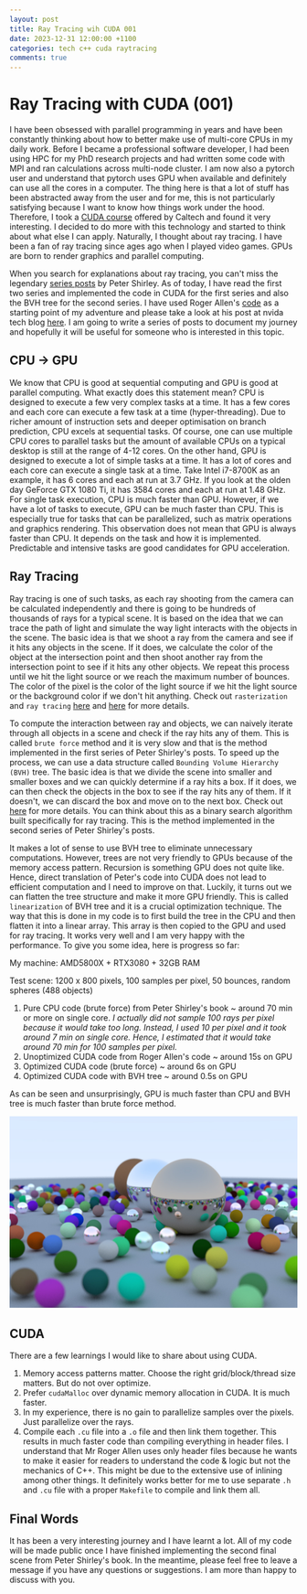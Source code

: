 ```yaml
---
layout: post
title: Ray Tracing wih CUDA 001
date: 2023-12-31 12:00:00 +1100
categories: tech c++ cuda raytracing
comments: true
---
```


# Ray Tracing with CUDA (001)

I have been obsessed with parallel programming in years and have been constantly thinking about how to better make use of multi-core CPUs in my daily work. Before I became a professional software developer, I had been using HPC for my PhD research projects and had written some code with MPI and ran calculations across multi-node cluster. I am now also a pytorch user and understand that pytorch uses GPU when available and definitely can use all the cores in a computer. The thing here is that a lot of stuff has been abstracted away from the user and for me, this is not particularly satisfying because I want to know how things work under the hood. Therefore, I took a [CUDA course](http://courses.cms.caltech.edu/cs179/) offered by Caltech and found it very interesting. I decided to do more with this technology and started to think about what else I can apply. Naturally, I thought about ray tracing. I have been a fan of ray tracing since ages ago when I played video games. GPUs are born to render graphics and parallel computing.

When you search for explanations about ray tracing, you can't miss the legendary [series posts](https://raytracing.github.io/) by Peter Shirley. As of today, I have read the first two series and implemented the code in CUDA for the first series and also the BVH tree for the second series. I have used Roger Allen's [code](https://github.com/rogerallen/raytracinginoneweekendincuda) as a starting point of my adventure and please take a look at his post at nvida tech blog [here](https://developer.nvidia.com/blog/accelerated-ray-tracing-cuda/). I am going to write a series of posts to document my journey and hopefully it will be useful for someone who is interested in this topic.

## CPU -> GPU

We know that CPU is good at sequential computing and GPU is good at parallel computing. What exactly does this statement mean? CPU is designed to execute a few very complex tasks at a time. It has a few cores and each core can execute a few task at a time (hyper-threading). Due to richer amount of instruction sets and deeper optimisation on branch prediction, CPU excels at sequential tasks. Of course, one can use multiple CPU cores to parallel tasks but the amount of available CPUs on a typical desktop is still at the range of 4-12 cores. On the other hand, GPU is designed to execute a lot of simple tasks at a time. It has a lot of cores and each core can execute a single task at a time. Take Intel i7-8700K as an example, it has 6 cores and each at run at 3.7 GHz. If you look at the olden day GeForce GTX 1080 Ti, it has 3584 cores and each at run at 1.48 GHz. For single task execution, CPU is much faster than GPU. However, if we have a lot of tasks to execute, GPU can be much faster than CPU. This is especially true for tasks that can be parallelized, such as matrix operations and graphics rendering. This observation does not mean that GPU is always faster than CPU. It depends on the task and how it is implemented. Predictable and intensive tasks are good candidates for GPU acceleration.

## Ray Tracing

Ray tracing is one of such tasks, as each ray shooting from the camera can be calculated independently and there is going to be hundreds of thousands of rays for a typical scene. It is based on the idea that we can trace the path of light and simulate the way light interacts with the objects in the scene. The basic idea is that we shoot a ray from the camera and see if it hits any objects in the scene. If it does, we calculate the color of the object at the intersection point and then shoot another ray from the intersection point to see if it hits any other objects. We repeat this process until we hit the light source or we reach the maximum number of bounces. The color of the pixel is the color of the light source if we hit the light source or the background color if we don't hit anything. Check out `rasterization` and `ray tracing` [here](https://en.wikipedia.org/wiki/Rasterisation) and [here](<https://en.wikipedia.org/wiki/Ray_tracing_(graphics)>) for more details.

To compute the interaction between ray and objects, we can naively iterate through all objects in a scene and check if the ray hits any of them. This is called `brute force` method and it is very slow and that is the method implemented in the first series of Peter Shirley's posts. To speed up the process, we can use a data structure called `Bounding Volume Hierarchy (BVH)` tree. The basic idea is that we divide the scene into smaller and smaller boxes and we can quickly determine if a ray hits a box. If it does, we can then check the objects in the box to see if the ray hits any of them. If it doesn't, we can discard the box and move on to the next box. Check out [here](https://en.wikipedia.org/wiki/Bounding_volume_hierarchy) for more details. You can think about this as a binary search algorithm built specifically for ray tracing. This is the method implemented in the second series of Peter Shirley's posts.

It makes a lot of sense to use BVH tree to eliminate unnecessary computations. However, trees are not very friendly to GPUs because of the memory access pattern. Recursion is something GPU does not quite like. Hence, direct translation of Peter's code into CUDA does not lead to efficient computation and I need to improve on that. Luckily, it turns out we can flatten the tree structure and make it more GPU friendly. This is called `linearization` of BVH tree and it is a crucial optimization technique. The way that this is done in my code is to first build the tree in the CPU and then flatten it into a linear array. This array is then copied to the GPU and used for ray tracing. It works very well and I am very happy with the performance. To give you some idea, here is progress so far:

My machine: AMD5800X + RTX3080 + 32GB RAM

Test scene: 1200 x 800 pixels, 100 samples per pixel, 50 bounces, random spheres (488 objects)

1. Pure CPU code (brute force) from Peter Shirley's book ~ around 70 min or more on single core. _I actually did not sample 100 rays per pixel because it would take too long. Instead, I used 10 per pixel and
   it took around 7 min on single core. Hence, I estimated that it would take around 70 min for 100 samples per pixel._
2. Unoptimized CUDA code from Roger Allen's code ~ around 15s on GPU
3. Optimized CUDA code (brute force) ~ around 6s on GPU
4. Optimized CUDA code with BVH tree ~ around 0.5s on GPU

As can be seen and unsurprisingly, GPU is much faster than CPU and BVH tree is much faster than brute force method.

![Random Sphere with Defocus Effect](/assets/img/random-spheres.jpg)

## CUDA

There are a few learnings I would like to share about using CUDA.

1. Memory access patterns matter. Choose the right grid/block/thread size matters. But do not over optimize.
2. Prefer `cudaMalloc` over dynamic memory allocation in CUDA. It is much faster.
3. In my experience, there is no gain to parallelize samples over the pixels. Just parallelize over the rays.
4. Compile each `.cu` file into a `.o` file and then link them together. This results in much faster code than compiling everything in header files.
   I understand that Mr Roger Allen uses only header files because he wants to make it easier for readers to understand the code & logic but not the
   mechanics of C++. This might be due to the extensive use of inlining among other things. It definitely works better for me to use
   separate `.h` and `.cu` file with a proper `Makefile` to compile and link them all.

## Final Words

It has been a very interesting journey and I have learnt a lot. All of my code will be made public once I have finished implementing the second final scene from Peter Shirley's book. In the meantime, please feel free to leave a message if you have any questions or suggestions. I am more than happy to discuss with you.
